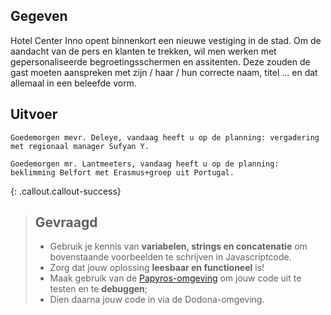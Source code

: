 ## Gegeven

Hotel Center Inno opent binnenkort een nieuwe vestiging in de stad. Om de aandacht van de pers en klanten te trekken, wil men werken met gepersonaliseerde begroetingsschermen en assitenten. 
Deze zouden de gast moeten aanspreken met zijn / haar / hun correcte naam, titel ... en dat allemaal in een beleefde vorm. 

## Uitvoer

```
Goedemorgen mevr. Deleye, vandaag heeft u op de planning: vergadering met regionaal manager Sufyan Y.
```

```
Goedemorgen mr. Lantmeeters, vandaag heeft u op de planning: beklimming Belfort met Erasmus+groep uit Portugal. 
```

{: .callout.callout-success}
>## Gevraagd
>* Gebruik je kennis van **variabelen, strings en concatenatie** om bovenstaande voorbeelden te schrijven in Javascriptcode. 
>* Zorg dat jouw oplossing **leesbaar en functioneel** is! 
>* Maak gebruik van de [Papyros-omgeving](https://papyros.dodona.be/?locale=nl&language=JavaScript) om jouw code uit te testen en te **debuggen**; 
>* Dien daarna jouw code in via de Dodona-omgeving. 
